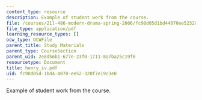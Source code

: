 ```yaml
---
content_type: resource
description: Example of student work from the course.
file: /courses/21l-486-modern-drama-spring-2006/fc98d05d1bd44070ee52320f7e19c3e0_henry_iv.pdf
file_type: application/pdf
learning_resource_types: []
ocw_type: OCWFile
parent_title: Study Materials
parent_type: CourseSection
parent_uid: 2e8d56b1-677e-23f0-1711-8a7ba25c19f8
resourcetype: Document
title: henry_iv.pdf
uid: fc98d05d-1bd4-4070-ee52-320f7e19c3e0
---
```

Example of student work from the course.

